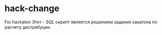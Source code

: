 # hack-change
For hackaton 
Этот - SQL скрипт является решением задания хакатона по расчету дистрибуции. 
